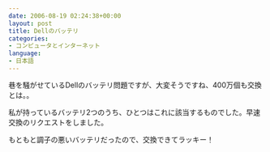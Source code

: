 ```yaml
---
date: 2006-08-19 02:24:38+00:00
layout: post
title: Dellのバッテリ
categories:
- コンピュータとインターネット
language:
- 日本語
---
```


巷を騒がせているDellのバッテリ問題ですが、大変そうですね、400万個も交換とは。。

私が持っているバッテリ2つのうち、ひとつはこれに該当するものでした。早速交換のリクエストをしました。

もともと調子の悪いバッテリだったので、交換できてラッキー！
